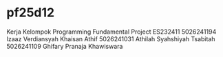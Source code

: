 # pf25d12
Kerja Kelompok Programming Fundamental Project ES232411
5026241194 Izaaz Verdiansyah Khaisan Athif
5026241031 Athilah Syahshiyah Tsabitah
5026241109 Ghifary Pranaja Khawiswara
